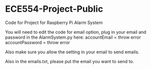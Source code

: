 # ECE554-Project-Public
Code for Project for Raspberry Pi Alarm System

You will need to edit the code for email option, plug in your email and password in the AlarmSystem.py here:
    accountEmail = throw error
    accountPassword = throw error
    
Also make sure you allow the setting in your email to send emails.

Also in the emails.txt, please put the email you want to send to.
